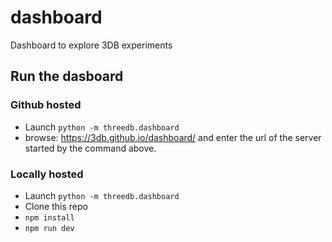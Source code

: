 # dashboard
Dashboard to explore 3DB experiments

## Run the dasboard

### Github hosted

- Launch `python -m threedb.dashboard`
- browse: https://3db.github.io/dashboard/  and enter the url of the server started by the command above.


### Locally hosted

- Launch `python -m threedb.dashboard`
- Clone this repo
- `npm install`
- `npm run dev`
